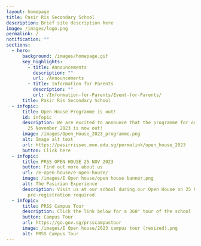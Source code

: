 ```yaml
---
layout: homepage
title: Pasir Ris Secondary School
description: Brief site description here
image: /images/logo.png
permalink: /
notification: ""
sections:
  - hero:
      background: /images/homepage.gif
      key_highlights:
        - title: Announcements
          description: ""
          url: /Announcements
        - title: Information for Parents
          description: ""
          url: /Information-for-Parents/Event-for-Parents/
      title: Pasir Ris Secondary School
  - infopic:
      title: Open House Programme is out!
      id: infopic
      description: We are excited to announce that the programme for our Open House on
        25 November 2023 is now out!
      image: /images/Open_House_2023_programme.png
      alt: Image alt text
      url: https://pasirrissec.moe.edu.sg/permalink/open_house_2023
      button: Click here
  - infopic:
      title: PRSS OPEN HOUSE 25 NOV 2023
      button: Find out more about us
      url: /e-open-house/e-open-house/
      image: /images/E Open house/open house banner.png
      alt: The Pasirian Experience
      description: Visit us at our school during our Open House on 25 Nov. No
        pre-registration required.
  - infopic:
      title: PRSS Campus Tour
      description: Click the link below for a 360° tour of the school
      button: Campus Tour
      url: https://go.gov.sg/prsscampustour
      image: /images/E Open house/2023 campus tour (resized).png
      alt: PRSS Campus Tour
---
```

